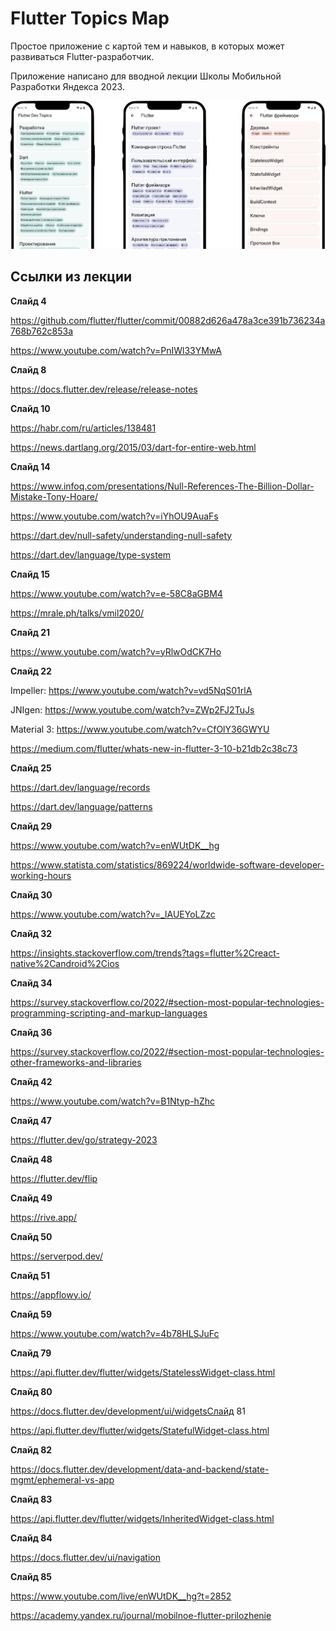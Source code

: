 # Flutter Topics Map

Простое приложение с картой тем и навыков, в которых может развиваться Flutter-разработчик.

Приложение написано для вводной лекции Школы Мобильной Разработки Яндекса 2023.

![Скриншот](docs/image.png)

## Ссылки из лекции

**Слайд 4**

https://github.com/flutter/flutter/commit/00882d626a478a3ce391b736234a768b762c853a

https://www.youtube.com/watch?v=PnIWl33YMwA

**Слайд 8**

https://docs.flutter.dev/release/release-notes

**Слайд 10**

https://habr.com/ru/articles/138481

https://news.dartlang.org/2015/03/dart-for-entire-web.html


**Слайд 14**

https://www.infoq.com/presentations/Null-References-The-Billion-Dollar-Mistake-Tony-Hoare/

https://www.youtube.com/watch?v=iYhOU9AuaFs

https://dart.dev/null-safety/understanding-null-safety

https://dart.dev/language/type-system

**Слайд 15**

https://www.youtube.com/watch?v=e-58C8aGBM4

https://mrale.ph/talks/vmil2020/

**Слайд 21**

https://www.youtube.com/watch?v=yRlwOdCK7Ho

**Слайд 22**

Impeller: https://www.youtube.com/watch?v=vd5NqS01rlA

JNIgen: https://www.youtube.com/watch?v=ZWp2FJ2TuJs

Material 3: https://www.youtube.com/watch?v=CfOlY36GWYU

https://medium.com/flutter/whats-new-in-flutter-3-10-b21db2c38c73

**Слайд 25**

https://dart.dev/language/records

https://dart.dev/language/patterns

**Слайд 29**

https://www.youtube.com/watch?v=enWUtDK__hg

https://www.statista.com/statistics/869224/worldwide-software-developer-working-hours

**Слайд 30**

https://www.youtube.com/watch?v=_lAUEYoLZzc

**Слайд 32**

https://insights.stackoverflow.com/trends?tags=flutter%2Creact-native%2Candroid%2Cios

**Слайд 34**

https://survey.stackoverflow.co/2022/#section-most-popular-technologies-programming-scripting-and-markup-languages

**Слайд 36**

https://survey.stackoverflow.co/2022/#section-most-popular-technologies-other-frameworks-and-libraries

**Слайд 42**

https://www.youtube.com/watch?v=B1Ntyp-hZhc

**Слайд 47**

https://flutter.dev/go/strategy-2023

**Слайд 48**

https://flutter.dev/flip

**Слайд 49**

https://rive.app/

**Слайд 50**

https://serverpod.dev/

**Слайд 51**

https://appflowy.io/

**Слайд 59**

https://www.youtube.com/watch?v=4b78HLSJuFc

**Слайд 79**

https://api.flutter.dev/flutter/widgets/StatelessWidget-class.html

**Слайд 80**

https://docs.flutter.dev/development/ui/widgetsСлайд 81

https://api.flutter.dev/flutter/widgets/StatefulWidget-class.html

**Слайд 82**

https://docs.flutter.dev/development/data-and-backend/state-mgmt/ephemeral-vs-app

**Слайд 83**

https://api.flutter.dev/flutter/widgets/InheritedWidget-class.html

**Слайд 84**

https://docs.flutter.dev/ui/navigation

**Слайд 85**

https://www.youtube.com/live/enWUtDK__hg?t=2852

https://academy.yandex.ru/journal/mobilnoe-flutter-prilozhenie
